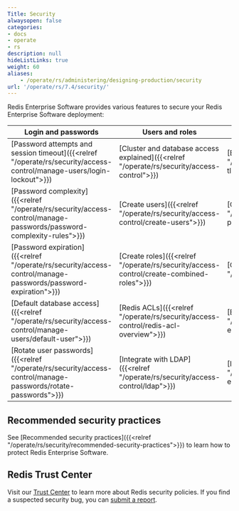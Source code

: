 ```yaml
---
Title: Security
alwaysopen: false
categories:
- docs
- operate
- rs
description: null
hideListLinks: true
weight: 60
aliases:
    - /operate/rs/administering/designing-production/security
url: '/operate/rs/7.4/security/'
---
```


Redis Enterprise Software provides various features to secure your Redis Enterprise Software deployment:

| Login and passwords | Users and roles | Encryption and TLS | Certificates and audit |
|---------------------|-----------------|--------------------|-----------------------|
| [Password attempts and session timeout]({{<relref "/operate/rs/security/access-control/manage-users/login-lockout">}}) | [Cluster and database access explained]({{<relref "/operate/rs/security/access-control">}}) | [Enable TLS]({{<relref "/operate/rs/security/encryption/tls/enable-tls">}}) | [Create certificates]({{<relref "/operate/rs/security/certificates/create-certificates">}}) |
| [Password complexity]({{<relref "/operate/rs/security/access-control/manage-passwords/password-complexity-rules">}}) | [Create users]({{<relref "/operate/rs/security/access-control/create-users">}}) | [Configure TLS protocols]({{<relref "/operate/rs/security/encryption/tls/tls-protocols">}}) | [Monitor certificates]({{<relref "/operate/rs/security/certificates/monitor-certificates">}}) |
| [Password expiration]({{<relref "/operate/rs/security/access-control/manage-passwords/password-expiration">}}) | [Create roles]({{<relref "/operate/rs/security/access-control/create-combined-roles">}}) | [Configure cipher suites]({{<relref "/operate/rs/security/encryption/tls/ciphers">}}) | [Update certificates]({{<relref "/operate/rs/security/certificates/updating-certificates">}}) |
| [Default database access]({{<relref "/operate/rs/security/access-control/manage-users/default-user">}}) | [Redis ACLs]({{<relref "/operate/rs/security/access-control/redis-acl-overview">}}) | [Encrypt private keys on disk]({{<relref "/operate/rs/security/encryption/pem-encryption">}}) | [Enable OCSP stapling]({{<relref "/operate/rs/security/certificates/ocsp-stapling">}}) |
| [Rotate user passwords]({{<relref "/operate/rs/security/access-control/manage-passwords/rotate-passwords">}}) | [Integrate with LDAP]({{<relref "/operate/rs/security/access-control/ldap">}}) | [Internode encryption]({{<relref "/operate/rs/security/encryption/internode-encryption">}}) | [Audit database connections]({{<relref "/operate/rs/security/audit-events">}}) |

## Recommended security practices

See [Recommended security practices]({{<relref "/operate/rs/security/recommended-security-practices">}}) to learn how to protect Redis Enterprise Software.

## Redis Trust Center

Visit our [Trust Center](https://trust.redis.io/) to learn more about Redis security policies. If you find a suspected security bug, you can [submit a report](https://hackerone.com/redis-vdp?type=team).
